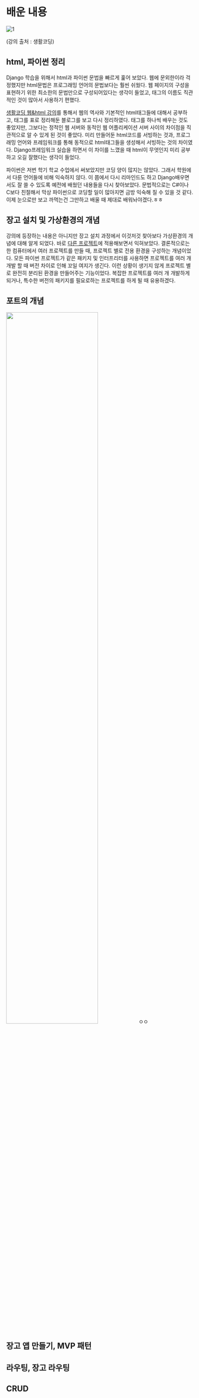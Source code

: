 # 배운 내용
![1](https://user-images.githubusercontent.com/76809524/154886975-656b6a20-f255-4ef3-8c80-518ebd95cab1.jpg)

(강의 출처 : 생활코딩)


## html, 파이썬 정리
Django 학습을 위해서 html과 파이썬 문법을 빠르게 훑어 보았다. 웹에 문외한이라 걱정했지만 html문법은 프로그래밍 언어의 문법보다는 훨씬 쉬웠다. 웹 페이지의 구성을 표현하기 위한 최소한의 문법만으로 구성되어있다는 생각이 들었고, 태그의 이름도 직관적인 것이 많아서 사용하기 편했다.

[생활코딩 웹&html 강의](https://opentutorials.org/course/3084)를 통해서 웹의 역사와 기본적인 html태그들에 대해서 공부하고, 태그를 표로 정리해둔 블로그를 보고 다시 정리하였다. 태그를 하나씩 배우는 것도 좋았지만, 그보다는 정적인 웹 서버와 동적인 웹 어플리케이션 서버 사이의 차이점을 직관적으로 알 수 있게 된 것이 좋았다. 미리 만들어둔 html코드를 서빙하는 것과, 프로그래밍 언어와 프레임워크를 통해 동적으로 html태그들을 생성해서 서빙하는 것의 차이였다. Django프레임워크 실습을 하면서 이 차이를 느꼈을 때 html이 무엇인지 미리 공부하고 오길 잘했다는 생각이 들었다.

파이썬은 저번 학기 학교 수업에서 써보았지만 코딩 양이 많지는 않았다. 그래서 학원에서 다룬 언어들에 비해 익숙하지 않다. 이 쯤에서 다시 리마인드도 하고 Django배우면서도 잘 쓸 수 있도록 예전에 배웠던 내용들을 다시 찾아보았다. 문법적으로는 C#이나 C보다 친절해서 막상 파이썬으로 코딩할 일이 많아지면 금방 익숙해 질 수 있을 것 같다. 이제 눈으로만 보고 까먹는건 그만하고 배울 때 제대로 배워놔야겠다.ㅎㅎ

## 장고 설치 및 가상환경의 개념
 강의에 등장하는 내용은 아니지만 장고 설치 과정에서 이것저것 찾아보다 가상환경의 개념에 대해 알게 되었다. 바로 [다른 프로젝트](https://github.com/charlesuu/first-Django-app)에 적용해보면서 익혀보았다. 결론적으로는 한 컴퓨터에서 여러 프로젝트를 만들 때, 프로젝트 별로 전용 환경을 구성하는 개념이었다. 모든 파이썬 프로젝트가 같은 패키지 및 인터프리터를 사용하면 프로젝트를 여러 개 개발 할 때 버전 차이로 인해 꼬일 여지가 생긴다. 이런 상황이 생기지 않게 프로젝트 별로 완전히 분리된 환경을 만들어주는 기능이었다. 복잡한 프로젝트를 여러 개 개발하게 되거나, 특수한 버전의 패키지를 필요로하는 프로젝트를 하게 될 때 유용하겠다.

## 포트의 개념

<img width="70%" src="https://user-images.githubusercontent.com/76809524/155928601-8b407130-91a4-4b37-b374-b8a139002eae.png"/>
ㅇㅇ






## 장고 앱 만들기, MVP 패턴

## 라우팅, 장고 라우팅

## CRUD

